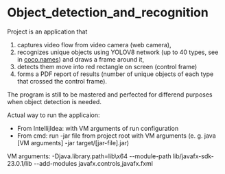 # Object_detection_and_recognition
Project is an application that 
1. captures video flow from video camera (web camera),
2. recognizes unique objects using YOLOV8 network (up to 40 types, see in [coco.names]()) and draws a frame around it,
3. detects them move into red rectangle on screen (control frame)
4. forms a PDF report of results (number of unique objects of each type that crossed the control frame).

The program is still to be mastered and perfected for differend purposes when object detection is needed. 

Actual way to run the applicaion:
- From IntellijIdea: with  VM arguments of run configuration
- From cmd: run -jar file from project root with VM arguments (e. g.  java [VM arguments] -jar target/[jar-file].jar)
  
VM arguments: -Djava.library.path=lib\x64 --module-path lib/javafx-sdk-23.0.1/lib --add-modules javafx.controls,javafx.fxml
